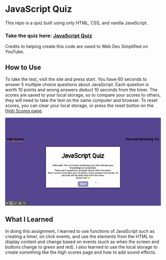 # JavaScript Quiz

This repo is a quiz built using only HTML, CSS, and vanilla JavaScript.

### Take the quiz here: [JavaScript Quiz](https://corgimaman.github.io/jsquiz/)

Credits to helping create this code are owed to Web Dev Simplified on YouTube.

## How to Use
To take the test, visit the site and press start. You have 60 seconds to answer 5 multiple choice questions about JavaScript. Each question is worth 10 points and wrong answers deduct 10 seconds from the timer. The scores are saved to your local storage, so to compare your scores to others, they will need to take the test on the same computer and browser. To reset scores, you can clear your local storage, or press the reset button on the [High Scores page](https://corgimaman.github.io/jsquiz/highscores.html).

![Image of Use](./assets/images/JavaScriptQuiz.gif)

## What I Learned

In doing this assignment, I learned to use functions of JavaScript such as creating a timer, on click events, and use the elements from the HTML to display content and change based on events (such as when the screen and buttons change to green and red). I also learned to use the local storage to create something like the high scores page and how to add sound effects.